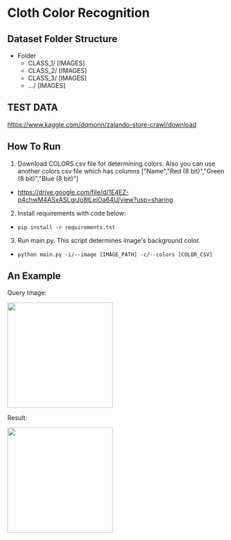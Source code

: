 # Cloth Color Recognition

## Dataset Folder Structure
- Folder
  -  CLASS_1/
    [IMAGES]
  -  CLASS_2/
    [IMAGES]
  -  CLASS_3/
    [IMAGES]
  -  .../
    [IMAGES]
    
## TEST DATA
https://www.kaggle.com/dqmonn/zalando-store-crawl/download

## How To Run
1. Download COLORS.csv file for determining colors. Also you can use another colors csv file which has columns ["Name","Red (8 bit)","Green (8 bit)","Blue (8 bit)"]
- https://drive.google.com/file/d/1E4EZ-p4chwM4ASxASLgrJo8tLeiOa64U/view?usp=sharing
2. Install requirements with code below:
- ``` pip install -r requirements.txt ```
3. Run main.py. This script determines image's background color.
- ```python main.py -i/--image [IMAGE_PATH] -c/--colors [COLOR_CSV]```

## An Example
Query Image:

<img src="https://github.com/Burak-Tasci/Clothe-color-segmentation/blob/main/images/img_screenshot_17.11.2021.png" width="240">

Result:

<img src="https://github.com/Burak-Tasci/Clothe-color-segmentation/blob/main/images/Figure_1.png" width="240">
